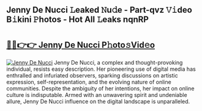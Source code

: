 ## Jenny De Nucci 𝙻eaked 𝙽u𝚍e - Part-qvz 𝚅𝚒deo B𝚒kini 𝙿hotos - Hot All 𝙻eaks nqnRP

# <h2><a href="http://ld44t3b.urlbe.top/?page=Jenny+De+Nucci">🔗🔗👉👉 Jenny De Nucci P𝚑oto𝚜Vid𝚎o</a></h2>

[![Jenny De Nucci](https://i.imgur.com/eBuTRDB.gif)](http://ld44t3b.urlbe.top/?page=Jenny+De+Nucci)
Jenny De Nucci, a complex and thought-provoking individual, resists easy description. Her pioneering use of digital media has enthralled and infuriated observers, sparking discussions on artistic expression, self-representation, and the evolving nature of online communities. Despite the ambiguity of her intentions, her impact on online culture is indisputable. Armed with an unwavering spirit and undeniable allure, Jenny De Nucci influence on the digital landscape is unparalleled.
